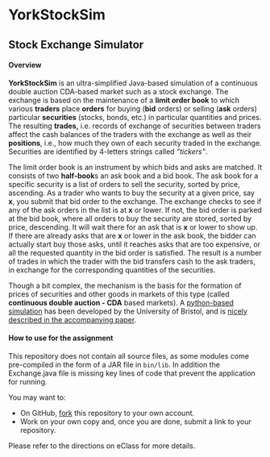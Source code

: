 # YorkStockSim

## Stock Exchange Simulator

#### Overview

**YorkStockSim** is an ultra-simplified Java-based simulation of a continuous double auction CDA-based market such as a stock exchange. The exchange is based on the maintenance of a **limit order book** to which various **traders** place **orders** for buying (**bid** orders) or selling (**ask** orders) particular **securities** (stocks, bonds, etc.) in particular quantities and prices. The resulting **trades,** i.e. records of exchange of securities between traders affect the cash balances of the traders with the exchange as well as their **positions**, i.e., how much they own of each security traded in the exchange. Securities are identified by 4-letters strings called _"tickers"_.  

The limit order book is an instrument by which bids and asks are matched. It consists of two **half-book**s an ask book and a bid book. The ask book for a specific security is a list of orders to sell the security, sorted by price, ascending. As a trader who wants to buy the security at a given price, say **x**, you submit that bid order to the exchange. The exchange checks to see if any of the ask orders in the list is at **x** or lower. If not, the bid order is parked at the bid book, where all orders to buy the security are stored, sorted by price, descending. It will wait there for an ask that is **x** or lower to show up. If there are already asks that are **x** or lower in the ask book, the bidder can actually start buy those asks, until it reaches asks that are too expensive, or all the requested quantity in the bid order is satisfied. The result is a number of trades in which the trader with the bid transfers cash to the ask traders, in exchange for the corresponding quantities of the securities. 

Though a bit complex, the mechanism is the basis for the formation of prices of securities and other goods in markets of this type (called **continuous double auction - CDA** based markets). A [python-based simulation](https://github.com/davecliff/BristolStockExchange/tree/master) has been developed by the University of Bristol, and is [nicely described in the accompanying paper](https://github.com/davecliff/BristolStockExchange/blob/master/BSEguide1.2e.pdf).  

#### How to use for the assignment

This repository does not contain all source files, as some modules come pre-compiled in the form of a JAR file in `bin/lib`. In addition the Exchange.java file is missing key lines of code that prevent the application for running. 

You may want to:
- On GitHub, [fork](https://docs.github.com/en/pull-requests/collaborating-with-pull-requests/working-with-forks/fork-a-repo) this repository to your own account.
- Work on your own copy and, once you are done, submit a link to your repository. 

Please refer to the directions on eClass for more details.
